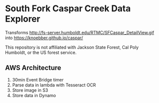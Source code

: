 # South Fork Caspar Creek Data Explorer

Transforms http://fs-server.humboldt.edu/RTMC/SFCaspar_DetailView.gif into https://knoebber.github.io/caspar/

This repository is not affiliated with Jackson State Forest, Cal Poly
Humboldt, or the US forest service.


## AWS Architecture

1. 30min Event Bridge timer
2. Parse data in lambda with Tesseract OCR
3. Store image in S3
4. Store data in Dynamo
